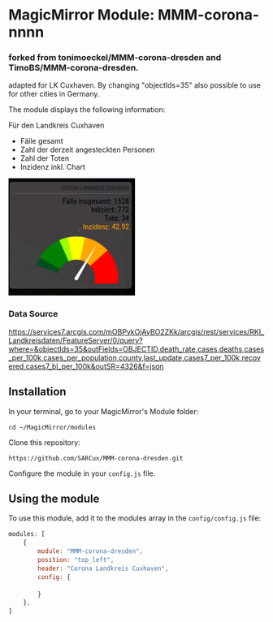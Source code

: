 # MagicMirror Module: MMM-corona-nnnn 

### forked from tonimoeckel/MMM-corona-dresden and  TimoBS/MMM-corona-dresden.

adapted for LK Cuxhaven. By changing "objectIds=35" also possible to use for other cities in Germany.

The module displays the following information:

Für den Landkreis Cuxhaven

*    Fälle gesamt
*    Zahl der derzeit angesteckten Personen
*    Zahl der Toten
*    Inzidenz inkl. Chart


![screenshot](https://raw.githubusercontent.com/SARCux/MMM-corona-dresden/main/screenshot/Corona%20LK%20Cuxhaven.png)


### Data Source
https://services7.arcgis.com/mOBPykOjAyBO2ZKk/arcgis/rest/services/RKI_Landkreisdaten/FeatureServer/0/query?where=&objectIds=35&outFields=OBJECTID,death_rate,cases,deaths,cases_per_100k,cases_per_population,county,last_update,cases7_per_100k,recovered,cases7_bl_per_100k&outSR=4326&f=json


## Installation

In your terminal, go to your MagicMirror's Module folder:
````
cd ~/MagicMirror/modules
````

Clone this repository:
````
https://github.com/SARCux/MMM-corona-dresden.git
````


Configure the module in your `config.js` file.

## Using the module

To use this module, add it to the modules array in the `config/config.js` file:
````javascript
modules: [
    {
        module: "MMM-corona-dresden",
        position: "top_left",
        header: "Corona Landkreis Cuxhaven",
        config: {
            
        }
    },
]
````
